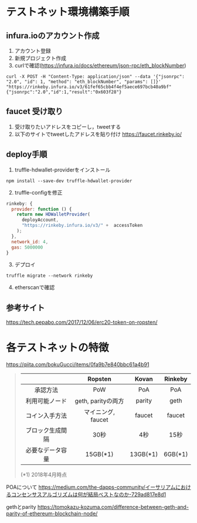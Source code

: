 # テストネット環境構築手順
## infura.ioのアカウント作成
1. アカウント登録
2. 新規プロジェクト作成
3. curlで確認(https://infura.io/docs/ethereum/json-rpc/eth_blockNumber)

```
curl -X POST -H "Content-Type: application/json" --data '{"jsonrpc": "2.0", "id": 1, "method": "eth_blockNumber", "params": []}' "https://rinkeby.infura.io/v3/61fef65cbb4f4ef5aece697bcb40a9bf"
{"jsonrpc":"2.0","id":1,"result":"0x603f28"}
```

## faucet 受け取り
1. 受け取りたいアドレスをコピーし，tweetする
2. 以下のサイトでtweetしたアドレスを貼り付け
https://faucet.rinkeby.io/

## deploy手順
1. truffle-hdwallet-providerをインストール
```
npm install --save-dev truffle-hdwallet-provider
```
2. truffle-configを修正
```javascript
rinkeby: {
  provider: function () {
    return new HDWalletProvider(
      deployAccount,
      "https://rinkeby.infura.io/v3/" +  accessToken
    );
  },
  network_id: 4,
  gas: 5000000
}
```

3. デプロイ
```
truffle migrate --network rinkeby
```

4. etherscanで確認

## 参考サイト
https://tech.pepabo.com/2017/12/06/erc20-token-on-ropsten/

# 各テストネットの特徴
https://qiita.com/bokuGucci/items/0fa9b7e840bbc61a4b91
> ||Ropsten |Kovan |Rinkeby |
> |:-:|:-:|:-:|:-:|
> |承認方法  |PoW |PoA |PoA |
> |利用可能ノード  |geth, parityの両方 |parity |geth |
> |コイン入手方法 | マイニング, faucet |faucet |faucet|
> |ブロック生成間隔 |30秒 |4秒 |15秒 |
> |必要なデータ容量 | 15GB(*1) | 13GB(*1) | 6GB(*1) |
> (*1) 2018年4月時点

POAについて
https://medium.com/the-dapps-community/イーサリアムにおけるコンセンサスアルゴリズムは何が結局ベストなのか-729ad817e8d1

gethとparity
https://tomokazu-kozuma.com/difference-between-geth-and-parity-of-ethereum-blockchain-node/